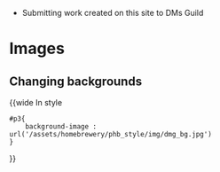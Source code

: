 - Submitting work created on this site to DMs Guild



# Images



## Changing backgrounds
{{wide
In style
```
#p3{
	background-image : url('/assets/homebrewery/phb_style/img/dmg_bg.jpg')
}

```
}}

